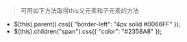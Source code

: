 > 可用如下方法取得this父元素和子元素的方法  
- $(this).parent().css({ "border-left": "4px solid #0066FF" });  
- $(this).children("span").css({ "color": "#2358A8" });  
